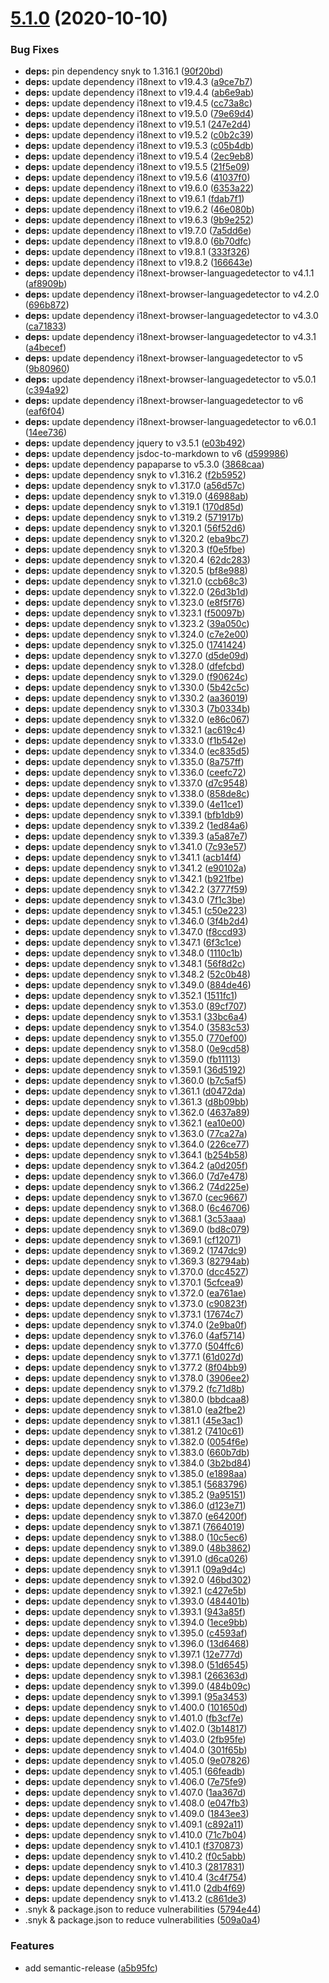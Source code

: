 # [5.1.0](https://github.com/Dargmuesli/randomwinpicker/compare/5.0.7...5.1.0) (2020-10-10)


### Bug Fixes

* **deps:** pin dependency snyk to 1.316.1 ([90f20bd](https://github.com/Dargmuesli/randomwinpicker/commit/90f20bda736f30d85878ac8df35a3171a69be624))
* **deps:** update dependency i18next to v19.4.3 ([a9ce7b7](https://github.com/Dargmuesli/randomwinpicker/commit/a9ce7b7c424d89897746cdaff35ae3f7089776a3))
* **deps:** update dependency i18next to v19.4.4 ([ab6e9ab](https://github.com/Dargmuesli/randomwinpicker/commit/ab6e9abffe03fb408763b4fd113d926ac39199fe))
* **deps:** update dependency i18next to v19.4.5 ([cc73a8c](https://github.com/Dargmuesli/randomwinpicker/commit/cc73a8c864ac5c994abdf7818701038540fbc5f6))
* **deps:** update dependency i18next to v19.5.0 ([79e69d4](https://github.com/Dargmuesli/randomwinpicker/commit/79e69d4186ba62c7b287ca4b7cc3bb31ef110050))
* **deps:** update dependency i18next to v19.5.1 ([247e2d4](https://github.com/Dargmuesli/randomwinpicker/commit/247e2d4989e858cbd5b425a6539eeaa7859456f0))
* **deps:** update dependency i18next to v19.5.2 ([c0b2c39](https://github.com/Dargmuesli/randomwinpicker/commit/c0b2c3915de61fd470d76a90474785bd13afaf77))
* **deps:** update dependency i18next to v19.5.3 ([c05b4db](https://github.com/Dargmuesli/randomwinpicker/commit/c05b4dbc8fb4b708920a54c4250ba10e2257a274))
* **deps:** update dependency i18next to v19.5.4 ([2ec9eb8](https://github.com/Dargmuesli/randomwinpicker/commit/2ec9eb8253cccf2074d4cf12661013bdc10f23b6))
* **deps:** update dependency i18next to v19.5.5 ([21f5e09](https://github.com/Dargmuesli/randomwinpicker/commit/21f5e09ff3764f941e23efd15afcd7b0ccdf7ea2))
* **deps:** update dependency i18next to v19.5.6 ([41037f0](https://github.com/Dargmuesli/randomwinpicker/commit/41037f02fa75db5e80c0a7d9ac68ba0a83fba82d))
* **deps:** update dependency i18next to v19.6.0 ([6353a22](https://github.com/Dargmuesli/randomwinpicker/commit/6353a22fa3507b355c55d4cd1cbd350e16df4104))
* **deps:** update dependency i18next to v19.6.1 ([fdab7f1](https://github.com/Dargmuesli/randomwinpicker/commit/fdab7f163dfdc15c1ae7bcf3f7d57286a629445b))
* **deps:** update dependency i18next to v19.6.2 ([46e080b](https://github.com/Dargmuesli/randomwinpicker/commit/46e080ba7c52a156697995cc82f09af4d1945a08))
* **deps:** update dependency i18next to v19.6.3 ([9b9e252](https://github.com/Dargmuesli/randomwinpicker/commit/9b9e252b1f0cc8e54bb27cae42a081f4d936ea06))
* **deps:** update dependency i18next to v19.7.0 ([7a5dd6e](https://github.com/Dargmuesli/randomwinpicker/commit/7a5dd6e2e8bf36f65e1f4cefca5fceaccd2aad97))
* **deps:** update dependency i18next to v19.8.0 ([6b70dfc](https://github.com/Dargmuesli/randomwinpicker/commit/6b70dfcc046c30c9b253c5b874d8274ca1936534))
* **deps:** update dependency i18next to v19.8.1 ([333f326](https://github.com/Dargmuesli/randomwinpicker/commit/333f326deb14c7db44662bc52f600e142bc90965))
* **deps:** update dependency i18next to v19.8.2 ([166643e](https://github.com/Dargmuesli/randomwinpicker/commit/166643ee1764d76e3fc2755800a097173b55870a))
* **deps:** update dependency i18next-browser-languagedetector to v4.1.1 ([af8909b](https://github.com/Dargmuesli/randomwinpicker/commit/af8909b9a42c5a87a31963722a9884b91d276e2f))
* **deps:** update dependency i18next-browser-languagedetector to v4.2.0 ([696b872](https://github.com/Dargmuesli/randomwinpicker/commit/696b8723098b66a534911435f7bda5c3a9d64700))
* **deps:** update dependency i18next-browser-languagedetector to v4.3.0 ([ca71833](https://github.com/Dargmuesli/randomwinpicker/commit/ca71833e00f26e92d9e45fedd0b41dc909e30fe5))
* **deps:** update dependency i18next-browser-languagedetector to v4.3.1 ([a4becef](https://github.com/Dargmuesli/randomwinpicker/commit/a4becef31c1326ad2bf92bb6bf3475dda1f1a1cf))
* **deps:** update dependency i18next-browser-languagedetector to v5 ([9b80960](https://github.com/Dargmuesli/randomwinpicker/commit/9b809609d765f91fb5f0097a1990a4c76cd0d868))
* **deps:** update dependency i18next-browser-languagedetector to v5.0.1 ([c394a92](https://github.com/Dargmuesli/randomwinpicker/commit/c394a92ae08584c88b96cc4ad4a1ad7e6e1ebffd))
* **deps:** update dependency i18next-browser-languagedetector to v6 ([eaf6f04](https://github.com/Dargmuesli/randomwinpicker/commit/eaf6f04ed629edb16a0fbb49156e658c39eda1d2))
* **deps:** update dependency i18next-browser-languagedetector to v6.0.1 ([14ee736](https://github.com/Dargmuesli/randomwinpicker/commit/14ee73656e44af20c106601fd1703a4af3910432))
* **deps:** update dependency jquery to v3.5.1 ([e03b492](https://github.com/Dargmuesli/randomwinpicker/commit/e03b492f339a66975029691e36e9684c97227ffc))
* **deps:** update dependency jsdoc-to-markdown to v6 ([d599986](https://github.com/Dargmuesli/randomwinpicker/commit/d59998616179fd37e53beddb034ac45ad6e74103))
* **deps:** update dependency papaparse to v5.3.0 ([3868caa](https://github.com/Dargmuesli/randomwinpicker/commit/3868caa7526219066137442aaeed31e996dcbeab))
* **deps:** update dependency snyk to v1.316.2 ([f2b5952](https://github.com/Dargmuesli/randomwinpicker/commit/f2b5952858e936d49b6c25e51e0a9a4c4ff7f194))
* **deps:** update dependency snyk to v1.317.0 ([a56d57c](https://github.com/Dargmuesli/randomwinpicker/commit/a56d57c6aa608c41b7bbc607f5ea43713a7a3b15))
* **deps:** update dependency snyk to v1.319.0 ([46988ab](https://github.com/Dargmuesli/randomwinpicker/commit/46988ab8ebbbff017edd87b0ff3841e8eb0d7226))
* **deps:** update dependency snyk to v1.319.1 ([170d85d](https://github.com/Dargmuesli/randomwinpicker/commit/170d85dd9e3e650f3f8abe2546193cacbe7b017a))
* **deps:** update dependency snyk to v1.319.2 ([571917b](https://github.com/Dargmuesli/randomwinpicker/commit/571917bfae275268791f063aea6327f021530eae))
* **deps:** update dependency snyk to v1.320.1 ([56f52d6](https://github.com/Dargmuesli/randomwinpicker/commit/56f52d67f9467c43edba5f0ebd4cf972c80d5ae9))
* **deps:** update dependency snyk to v1.320.2 ([eba9bc7](https://github.com/Dargmuesli/randomwinpicker/commit/eba9bc732354ecad666ad9d3c8e46c7328e7e8b3))
* **deps:** update dependency snyk to v1.320.3 ([f0e5fbe](https://github.com/Dargmuesli/randomwinpicker/commit/f0e5fbe31995b195851ca67fe721437237ea3ebb))
* **deps:** update dependency snyk to v1.320.4 ([62dc283](https://github.com/Dargmuesli/randomwinpicker/commit/62dc283e90b08730f51a3edb522bac56f21dddeb))
* **deps:** update dependency snyk to v1.320.5 ([bf8e988](https://github.com/Dargmuesli/randomwinpicker/commit/bf8e98869d5f830a22965d80e62daaee1c316a4c))
* **deps:** update dependency snyk to v1.321.0 ([ccb68c3](https://github.com/Dargmuesli/randomwinpicker/commit/ccb68c39bf1c2c76a988142e63f74924f3324cf3))
* **deps:** update dependency snyk to v1.322.0 ([26d3b1d](https://github.com/Dargmuesli/randomwinpicker/commit/26d3b1d2e5452dfd8d71721971313ba21cb9e620))
* **deps:** update dependency snyk to v1.323.0 ([e8f5f76](https://github.com/Dargmuesli/randomwinpicker/commit/e8f5f7621eeaca4d0781b8cb9d37315b4f3c4cbc))
* **deps:** update dependency snyk to v1.323.1 ([f50097b](https://github.com/Dargmuesli/randomwinpicker/commit/f50097b8afbcfc3cbfa8f8cdc3702ac83bc51db9))
* **deps:** update dependency snyk to v1.323.2 ([39a050c](https://github.com/Dargmuesli/randomwinpicker/commit/39a050c0492015beeaf9952c62e0ea80ffe26280))
* **deps:** update dependency snyk to v1.324.0 ([c7e2e00](https://github.com/Dargmuesli/randomwinpicker/commit/c7e2e00855b7ece75be74738041d74ad90270e52))
* **deps:** update dependency snyk to v1.325.0 ([1741424](https://github.com/Dargmuesli/randomwinpicker/commit/1741424c2a6125e57603b9c88b0914a7899f6626))
* **deps:** update dependency snyk to v1.327.0 ([d5de09d](https://github.com/Dargmuesli/randomwinpicker/commit/d5de09dc5efce6d2cb43cb3322b66ea180e5e058))
* **deps:** update dependency snyk to v1.328.0 ([dfefcbd](https://github.com/Dargmuesli/randomwinpicker/commit/dfefcbde5067a13e567223b09b7db116e5b80e02))
* **deps:** update dependency snyk to v1.329.0 ([f90624c](https://github.com/Dargmuesli/randomwinpicker/commit/f90624cdc12e48596534a17250e29d1ae896f231))
* **deps:** update dependency snyk to v1.330.0 ([5b42c5c](https://github.com/Dargmuesli/randomwinpicker/commit/5b42c5c67ad3ba6a0f03dc47928c7dabef89e8aa))
* **deps:** update dependency snyk to v1.330.2 ([aa36019](https://github.com/Dargmuesli/randomwinpicker/commit/aa36019c1e786eb63760ae0457d5b3e2bc04079b))
* **deps:** update dependency snyk to v1.330.3 ([7b0334b](https://github.com/Dargmuesli/randomwinpicker/commit/7b0334bf2b716a535e38fadb339139c7c9c9739c))
* **deps:** update dependency snyk to v1.332.0 ([e86c067](https://github.com/Dargmuesli/randomwinpicker/commit/e86c06777cad1d6e0ff89786b536c478f9a11ba7))
* **deps:** update dependency snyk to v1.332.1 ([ac619c4](https://github.com/Dargmuesli/randomwinpicker/commit/ac619c4a5b8b24ba18cf9ea16f04512ca5ccbf2e))
* **deps:** update dependency snyk to v1.333.0 ([f1b542e](https://github.com/Dargmuesli/randomwinpicker/commit/f1b542e4b93dcc276eea33cb686c2f8679bf9afa))
* **deps:** update dependency snyk to v1.334.0 ([ec835d5](https://github.com/Dargmuesli/randomwinpicker/commit/ec835d5b21d03bfc62e86fc7118615e77de68642))
* **deps:** update dependency snyk to v1.335.0 ([8a757ff](https://github.com/Dargmuesli/randomwinpicker/commit/8a757ffa32000c556c0e62744ca962bf769e93f3))
* **deps:** update dependency snyk to v1.336.0 ([ceefc72](https://github.com/Dargmuesli/randomwinpicker/commit/ceefc72d7d8948181816bd45ac129644c48e4c7b))
* **deps:** update dependency snyk to v1.337.0 ([d7c9548](https://github.com/Dargmuesli/randomwinpicker/commit/d7c954809f8ece5e4c0dcb7be03526010140999e))
* **deps:** update dependency snyk to v1.338.0 ([858de8c](https://github.com/Dargmuesli/randomwinpicker/commit/858de8cf87beef1a9d619d219ca8fa751ce7b986))
* **deps:** update dependency snyk to v1.339.0 ([4e11ce1](https://github.com/Dargmuesli/randomwinpicker/commit/4e11ce1afa295327606bdb4a289b034a545bc567))
* **deps:** update dependency snyk to v1.339.1 ([bfb1db9](https://github.com/Dargmuesli/randomwinpicker/commit/bfb1db90f18b769961f0068a0954f3476efaceae))
* **deps:** update dependency snyk to v1.339.2 ([1ed84a6](https://github.com/Dargmuesli/randomwinpicker/commit/1ed84a63e22e64a12d0856a8b23a083cbcab8b5f))
* **deps:** update dependency snyk to v1.339.3 ([a5a87e7](https://github.com/Dargmuesli/randomwinpicker/commit/a5a87e712090c8a63a829b7ece6832dfab4fefd9))
* **deps:** update dependency snyk to v1.341.0 ([7c93e57](https://github.com/Dargmuesli/randomwinpicker/commit/7c93e57f41d58cbddfb71d8e8f320175eb61b0d9))
* **deps:** update dependency snyk to v1.341.1 ([acb14f4](https://github.com/Dargmuesli/randomwinpicker/commit/acb14f4da6a28157ba1d91d63f4189a2694b2eb8))
* **deps:** update dependency snyk to v1.341.2 ([e90102a](https://github.com/Dargmuesli/randomwinpicker/commit/e90102aa72ebbc123e063865d66282a7b976fb3e))
* **deps:** update dependency snyk to v1.342.1 ([b921fbe](https://github.com/Dargmuesli/randomwinpicker/commit/b921fbe61ef34f60efeafed42a87b1b00c88505f))
* **deps:** update dependency snyk to v1.342.2 ([3777f59](https://github.com/Dargmuesli/randomwinpicker/commit/3777f59a2bbc75051863d6c7668dba9084eb95df))
* **deps:** update dependency snyk to v1.343.0 ([7f1c3be](https://github.com/Dargmuesli/randomwinpicker/commit/7f1c3be08a85d725491c05ef754287362bc346bd))
* **deps:** update dependency snyk to v1.345.1 ([c50e223](https://github.com/Dargmuesli/randomwinpicker/commit/c50e223a7d594ad0864a1cd854d447ad4c9a2b5f))
* **deps:** update dependency snyk to v1.346.0 ([3f4b2d4](https://github.com/Dargmuesli/randomwinpicker/commit/3f4b2d42200ddbbcb69d310e0a3bac183a37b8dd))
* **deps:** update dependency snyk to v1.347.0 ([f8ccd93](https://github.com/Dargmuesli/randomwinpicker/commit/f8ccd93f242be8354828ca3199fa099f910657b3))
* **deps:** update dependency snyk to v1.347.1 ([6f3c1ce](https://github.com/Dargmuesli/randomwinpicker/commit/6f3c1ce7f52996f42e81bb39ff3783e195151a2c))
* **deps:** update dependency snyk to v1.348.0 ([1110c1b](https://github.com/Dargmuesli/randomwinpicker/commit/1110c1b3d825b15a9326115faa71bbcf321b806f))
* **deps:** update dependency snyk to v1.348.1 ([56f8d2c](https://github.com/Dargmuesli/randomwinpicker/commit/56f8d2c441bc3eab1010cefc40b2e83068f1bfc3))
* **deps:** update dependency snyk to v1.348.2 ([52c0b48](https://github.com/Dargmuesli/randomwinpicker/commit/52c0b488142c3d0ed3e098603116e0415d1476d0))
* **deps:** update dependency snyk to v1.349.0 ([884de46](https://github.com/Dargmuesli/randomwinpicker/commit/884de4609eeb11fdaa821f3a54aaa4aa95983a0c))
* **deps:** update dependency snyk to v1.352.1 ([1511fc1](https://github.com/Dargmuesli/randomwinpicker/commit/1511fc138d0abe53ab8ecc0b81df1cfb452d456d))
* **deps:** update dependency snyk to v1.353.0 ([89cf707](https://github.com/Dargmuesli/randomwinpicker/commit/89cf7079a096209ec32ee57d0256623ee77afd9a))
* **deps:** update dependency snyk to v1.353.1 ([33bc6a4](https://github.com/Dargmuesli/randomwinpicker/commit/33bc6a45fe90264327e8ec64ecfb57b7a33ec389))
* **deps:** update dependency snyk to v1.354.0 ([3583c53](https://github.com/Dargmuesli/randomwinpicker/commit/3583c53800b4e62a5b6475a4a2f2761804dad4cb))
* **deps:** update dependency snyk to v1.355.0 ([770ef00](https://github.com/Dargmuesli/randomwinpicker/commit/770ef009b0f618bca16e712e7076f069523445d2))
* **deps:** update dependency snyk to v1.358.0 ([0e9cd58](https://github.com/Dargmuesli/randomwinpicker/commit/0e9cd585ae890a1fa65ca91496ed216016c74270))
* **deps:** update dependency snyk to v1.359.0 ([fb11113](https://github.com/Dargmuesli/randomwinpicker/commit/fb1111395fcd66e3283cb8e8b9be1e030ab89a2c))
* **deps:** update dependency snyk to v1.359.1 ([36d5192](https://github.com/Dargmuesli/randomwinpicker/commit/36d51926f2f0d6b1877751e29258ea1c60aa30b3))
* **deps:** update dependency snyk to v1.360.0 ([b7c5af5](https://github.com/Dargmuesli/randomwinpicker/commit/b7c5af574c35f90e1cae377095770219ebf85f2b))
* **deps:** update dependency snyk to v1.361.1 ([d0472da](https://github.com/Dargmuesli/randomwinpicker/commit/d0472da488f9ac95c70fc6a82df72718796b63b6))
* **deps:** update dependency snyk to v1.361.3 ([d8b09bb](https://github.com/Dargmuesli/randomwinpicker/commit/d8b09bb1344f1957b42bb320093f8fc6f1f1c825))
* **deps:** update dependency snyk to v1.362.0 ([4637a89](https://github.com/Dargmuesli/randomwinpicker/commit/4637a8948839609f6ccbe20de2a6a92e55d5aea3))
* **deps:** update dependency snyk to v1.362.1 ([ea10e00](https://github.com/Dargmuesli/randomwinpicker/commit/ea10e004e69574caf074ee2fd73203d287b7d9d9))
* **deps:** update dependency snyk to v1.363.0 ([77ca27a](https://github.com/Dargmuesli/randomwinpicker/commit/77ca27acc128dd886e2ff7aca1af9f7f30431d0b))
* **deps:** update dependency snyk to v1.364.0 ([226ce77](https://github.com/Dargmuesli/randomwinpicker/commit/226ce77082a8f788965f5420450ae8630ad5bb62))
* **deps:** update dependency snyk to v1.364.1 ([b254b58](https://github.com/Dargmuesli/randomwinpicker/commit/b254b58b6e1466212a1d05e467db8a13ac76fb42))
* **deps:** update dependency snyk to v1.364.2 ([a0d205f](https://github.com/Dargmuesli/randomwinpicker/commit/a0d205f0412fa3f5b9043c1f85572148a1648e26))
* **deps:** update dependency snyk to v1.366.0 ([7d7e478](https://github.com/Dargmuesli/randomwinpicker/commit/7d7e47865805bbb50a57e2fc673f192194998923))
* **deps:** update dependency snyk to v1.366.2 ([74d225e](https://github.com/Dargmuesli/randomwinpicker/commit/74d225e094d6161507b1f43408c23db1b1cf572c))
* **deps:** update dependency snyk to v1.367.0 ([cec9667](https://github.com/Dargmuesli/randomwinpicker/commit/cec966749bb72e9b06a0b8b4b86f08d6ede1d2c4))
* **deps:** update dependency snyk to v1.368.0 ([6c46706](https://github.com/Dargmuesli/randomwinpicker/commit/6c4670644c272efc1230cd175c2c57793f13720c))
* **deps:** update dependency snyk to v1.368.1 ([3c53aaa](https://github.com/Dargmuesli/randomwinpicker/commit/3c53aaae4de3f291892f64981128b18fe43fff2b))
* **deps:** update dependency snyk to v1.369.0 ([bd8c079](https://github.com/Dargmuesli/randomwinpicker/commit/bd8c079bbc0b291c1f61de0de8e98e4054627846))
* **deps:** update dependency snyk to v1.369.1 ([cf12071](https://github.com/Dargmuesli/randomwinpicker/commit/cf12071190ea6d9250901b615e048c74a5b1dd32))
* **deps:** update dependency snyk to v1.369.2 ([1747dc9](https://github.com/Dargmuesli/randomwinpicker/commit/1747dc966aa800d5113744f8c2687b9984dc4353))
* **deps:** update dependency snyk to v1.369.3 ([82794ab](https://github.com/Dargmuesli/randomwinpicker/commit/82794ab5d96abf76d815e0aa4d43fb04e2f4b620))
* **deps:** update dependency snyk to v1.370.0 ([dcc4527](https://github.com/Dargmuesli/randomwinpicker/commit/dcc452700c94cdd552421c9471529a37f7b2ee2f))
* **deps:** update dependency snyk to v1.370.1 ([5cfcea9](https://github.com/Dargmuesli/randomwinpicker/commit/5cfcea95aa9c47027534be7cc6e95f48a572fccb))
* **deps:** update dependency snyk to v1.372.0 ([ea761ae](https://github.com/Dargmuesli/randomwinpicker/commit/ea761aeaa42c2c0f0254ea07409ecaccf423776d))
* **deps:** update dependency snyk to v1.373.0 ([c90823f](https://github.com/Dargmuesli/randomwinpicker/commit/c90823fc6c5a5994be43b46b2c9cff7135881863))
* **deps:** update dependency snyk to v1.373.1 ([17674c7](https://github.com/Dargmuesli/randomwinpicker/commit/17674c7dcce9f733a2aa63afbb673c46c30ab89f))
* **deps:** update dependency snyk to v1.374.0 ([2e9ba0f](https://github.com/Dargmuesli/randomwinpicker/commit/2e9ba0fc1f45b8a3d7399978f2c450a48d17d5e9))
* **deps:** update dependency snyk to v1.376.0 ([4af5714](https://github.com/Dargmuesli/randomwinpicker/commit/4af5714763d155c4db09407209e6311825c7fccc))
* **deps:** update dependency snyk to v1.377.0 ([504ffc6](https://github.com/Dargmuesli/randomwinpicker/commit/504ffc6acbcbd58295fe3d4a315750f75dba4247))
* **deps:** update dependency snyk to v1.377.1 ([61d027d](https://github.com/Dargmuesli/randomwinpicker/commit/61d027dba2242ccb2b7edafdea993a6bff814bb1))
* **deps:** update dependency snyk to v1.377.2 ([8f04bb9](https://github.com/Dargmuesli/randomwinpicker/commit/8f04bb9f2dd74762e947e4edc8bdd71118133b87))
* **deps:** update dependency snyk to v1.378.0 ([3906ee2](https://github.com/Dargmuesli/randomwinpicker/commit/3906ee26c8013b0b37552ac8841c87b34bfb6230))
* **deps:** update dependency snyk to v1.379.2 ([fc71d8b](https://github.com/Dargmuesli/randomwinpicker/commit/fc71d8babb8e3b1f17c857e329790a601a56e275))
* **deps:** update dependency snyk to v1.380.0 ([bbdcaa8](https://github.com/Dargmuesli/randomwinpicker/commit/bbdcaa805c8e1636dbf952cfe32b42a549f8bb26))
* **deps:** update dependency snyk to v1.381.0 ([ea2fbe2](https://github.com/Dargmuesli/randomwinpicker/commit/ea2fbe22e2a13c3f78ba6bf087281c424ec6d92a))
* **deps:** update dependency snyk to v1.381.1 ([45e3ac1](https://github.com/Dargmuesli/randomwinpicker/commit/45e3ac10c874d9f161e3af887a685932543f1468))
* **deps:** update dependency snyk to v1.381.2 ([7410c61](https://github.com/Dargmuesli/randomwinpicker/commit/7410c61bab1dbf910256546e9a16ca51a03532d9))
* **deps:** update dependency snyk to v1.382.0 ([0054f6e](https://github.com/Dargmuesli/randomwinpicker/commit/0054f6e316819ee5d101d37dd01e35657587f8c4))
* **deps:** update dependency snyk to v1.383.0 ([660b7db](https://github.com/Dargmuesli/randomwinpicker/commit/660b7dba2491922720f25c6d3723c4de5740fe6d))
* **deps:** update dependency snyk to v1.384.0 ([3b2bd84](https://github.com/Dargmuesli/randomwinpicker/commit/3b2bd845575a60f6241cb6c5c1a276b4911d2ccc))
* **deps:** update dependency snyk to v1.385.0 ([e1898aa](https://github.com/Dargmuesli/randomwinpicker/commit/e1898aa4103c49b1ac59d4981a5567a1c7bfc3b6))
* **deps:** update dependency snyk to v1.385.1 ([5683796](https://github.com/Dargmuesli/randomwinpicker/commit/5683796516f4161880ece9b096a5b18f431aabe3))
* **deps:** update dependency snyk to v1.385.2 ([9a95151](https://github.com/Dargmuesli/randomwinpicker/commit/9a95151b28c38ff0ff75095cde07c9eeb70cf6b9))
* **deps:** update dependency snyk to v1.386.0 ([d123e71](https://github.com/Dargmuesli/randomwinpicker/commit/d123e710745f1e6639cbbf40bb5cfd51be784629))
* **deps:** update dependency snyk to v1.387.0 ([e64200f](https://github.com/Dargmuesli/randomwinpicker/commit/e64200f68da2e101a317a81f6fea0a9bc4c57b09))
* **deps:** update dependency snyk to v1.387.1 ([7664019](https://github.com/Dargmuesli/randomwinpicker/commit/76640191050de57c8f467ff2493ba9c4d75fae14))
* **deps:** update dependency snyk to v1.388.0 ([10c5ec6](https://github.com/Dargmuesli/randomwinpicker/commit/10c5ec6f5f3984a03a47de8c052f235ffe36f17e))
* **deps:** update dependency snyk to v1.389.0 ([48b3862](https://github.com/Dargmuesli/randomwinpicker/commit/48b386226c72e37143dade7d6ae843f1e31c4280))
* **deps:** update dependency snyk to v1.391.0 ([d6ca026](https://github.com/Dargmuesli/randomwinpicker/commit/d6ca0260ca9367e5660a2ee4a8b21f70b1871f4e))
* **deps:** update dependency snyk to v1.391.1 ([09a9d4c](https://github.com/Dargmuesli/randomwinpicker/commit/09a9d4cf7cd113d6f82d0cb51b3798e04e921c83))
* **deps:** update dependency snyk to v1.392.0 ([46bd302](https://github.com/Dargmuesli/randomwinpicker/commit/46bd30272b26a959838a0d4e69ee7773542d6855))
* **deps:** update dependency snyk to v1.392.1 ([c427e5b](https://github.com/Dargmuesli/randomwinpicker/commit/c427e5b7dff1f34921e947c816ab2ca1367227b0))
* **deps:** update dependency snyk to v1.393.0 ([484401b](https://github.com/Dargmuesli/randomwinpicker/commit/484401bb55400dcf6020b637ab7f71d0ecb22773))
* **deps:** update dependency snyk to v1.393.1 ([943a85f](https://github.com/Dargmuesli/randomwinpicker/commit/943a85f072095d78340b69f165c2053b5863b8f5))
* **deps:** update dependency snyk to v1.394.0 ([1ece9bb](https://github.com/Dargmuesli/randomwinpicker/commit/1ece9bb7402673dcd5b03b125baac4e3d12b0703))
* **deps:** update dependency snyk to v1.395.0 ([c4593af](https://github.com/Dargmuesli/randomwinpicker/commit/c4593afe6e54ac2c905875bae5af49e74da9338f))
* **deps:** update dependency snyk to v1.396.0 ([13d6468](https://github.com/Dargmuesli/randomwinpicker/commit/13d646885b7c515d9dc89ae6dc0af74f7f693af0))
* **deps:** update dependency snyk to v1.397.1 ([12e777d](https://github.com/Dargmuesli/randomwinpicker/commit/12e777d4ea9193d0c469dc4924686977e0492800))
* **deps:** update dependency snyk to v1.398.0 ([51d6545](https://github.com/Dargmuesli/randomwinpicker/commit/51d654547597244891aee7c5155629a42b16b011))
* **deps:** update dependency snyk to v1.398.1 ([266363d](https://github.com/Dargmuesli/randomwinpicker/commit/266363d66d13bf0819921d1edc2e0e9354030495))
* **deps:** update dependency snyk to v1.399.0 ([484b09c](https://github.com/Dargmuesli/randomwinpicker/commit/484b09c6e7642b9df4c04ec77562ac8b70afaf1c))
* **deps:** update dependency snyk to v1.399.1 ([95a3453](https://github.com/Dargmuesli/randomwinpicker/commit/95a3453347ddb1eff7ddc8ce00c3e455cdc5babe))
* **deps:** update dependency snyk to v1.400.0 ([101650d](https://github.com/Dargmuesli/randomwinpicker/commit/101650de5cc40a65ff4400c0ba0706e1f8d9e027))
* **deps:** update dependency snyk to v1.401.0 ([fb3cf7e](https://github.com/Dargmuesli/randomwinpicker/commit/fb3cf7ec232457343422ae66a9ea705c4fdce5ac))
* **deps:** update dependency snyk to v1.402.0 ([3b14817](https://github.com/Dargmuesli/randomwinpicker/commit/3b1481793199fae1be14f83a8dd2452314fa4636))
* **deps:** update dependency snyk to v1.403.0 ([2fb95fe](https://github.com/Dargmuesli/randomwinpicker/commit/2fb95feea96ec4d67707621b670c9c6e6c28644f))
* **deps:** update dependency snyk to v1.404.0 ([301f65b](https://github.com/Dargmuesli/randomwinpicker/commit/301f65b4d15bdb419bd44f82591cce5c2d3fcab8))
* **deps:** update dependency snyk to v1.405.0 ([9e07826](https://github.com/Dargmuesli/randomwinpicker/commit/9e07826a4ae0ae0dd090c7d61f63d93a4e7888cb))
* **deps:** update dependency snyk to v1.405.1 ([66feadb](https://github.com/Dargmuesli/randomwinpicker/commit/66feadbef9d7d1dc4797a0c68aaff7c5f14a9c2d))
* **deps:** update dependency snyk to v1.406.0 ([7e75fe9](https://github.com/Dargmuesli/randomwinpicker/commit/7e75fe9fd9c98b2f8b391bfa81b7260cfd02b12a))
* **deps:** update dependency snyk to v1.407.0 ([1aa367d](https://github.com/Dargmuesli/randomwinpicker/commit/1aa367dd18f322144cdbe47e8d5a03b87986320d))
* **deps:** update dependency snyk to v1.408.0 ([e047fb3](https://github.com/Dargmuesli/randomwinpicker/commit/e047fb3415cdd4f4fe4ff674a7ef2e0f1d51080e))
* **deps:** update dependency snyk to v1.409.0 ([1843ee3](https://github.com/Dargmuesli/randomwinpicker/commit/1843ee3f0da120bbbb3c549ef27f4dfc88ccd856))
* **deps:** update dependency snyk to v1.409.1 ([c892a11](https://github.com/Dargmuesli/randomwinpicker/commit/c892a115290f729ad548dd41aa40ac43e9ef1a6a))
* **deps:** update dependency snyk to v1.410.0 ([71c7b04](https://github.com/Dargmuesli/randomwinpicker/commit/71c7b0426886512ae0daf364e035fcbc3bce80af))
* **deps:** update dependency snyk to v1.410.1 ([f370873](https://github.com/Dargmuesli/randomwinpicker/commit/f37087315a216fd8d078761f74855e585d797ca1))
* **deps:** update dependency snyk to v1.410.2 ([f0c5abb](https://github.com/Dargmuesli/randomwinpicker/commit/f0c5abb7a3af0311be36ace167a06b1d52810ab0))
* **deps:** update dependency snyk to v1.410.3 ([2817831](https://github.com/Dargmuesli/randomwinpicker/commit/2817831a989e13c2f7c45a628f2988bbb80c180a))
* **deps:** update dependency snyk to v1.410.4 ([3c4f754](https://github.com/Dargmuesli/randomwinpicker/commit/3c4f7541bd3279b1c4ccb22801884279a55a879d))
* **deps:** update dependency snyk to v1.411.0 ([2db4f69](https://github.com/Dargmuesli/randomwinpicker/commit/2db4f694e0a4ed9ad76de00223cf2a2c7ba48ce3))
* **deps:** update dependency snyk to v1.413.2 ([c861de3](https://github.com/Dargmuesli/randomwinpicker/commit/c861de3df6cf1ba6d9ed3de3bcec6e49dcc0599f))
* .snyk & package.json to reduce vulnerabilities ([5794e44](https://github.com/Dargmuesli/randomwinpicker/commit/5794e447fd8366ae6a614fbc35a73f4889d73500))
* .snyk & package.json to reduce vulnerabilities ([509a0a4](https://github.com/Dargmuesli/randomwinpicker/commit/509a0a4867985a99cdb41fbf06123d3377e47669))


### Features

* add semantic-release ([a5b95fc](https://github.com/Dargmuesli/randomwinpicker/commit/a5b95fc3dd3955199ec75473e3f6063b66dc2f9f))
